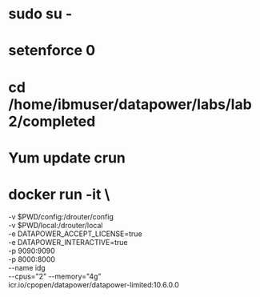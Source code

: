 # sudo su -
# setenforce 0
# cd /home/ibmuser/datapower/labs/lab2/completed
# Yum update crun
# docker run -it \
  -v $PWD/config:/drouter/config \
  -v $PWD/local:/drouter/local \
  -e DATAPOWER_ACCEPT_LICENSE=true \
  -e DATAPOWER_INTERACTIVE=true \
  -p 9090:9090 \
 -p 8000:8000 \
  --name idg \
  --cpus="2" --memory="4g" \
  icr.io/cpopen/datapower/datapower-limited:10.6.0.0
